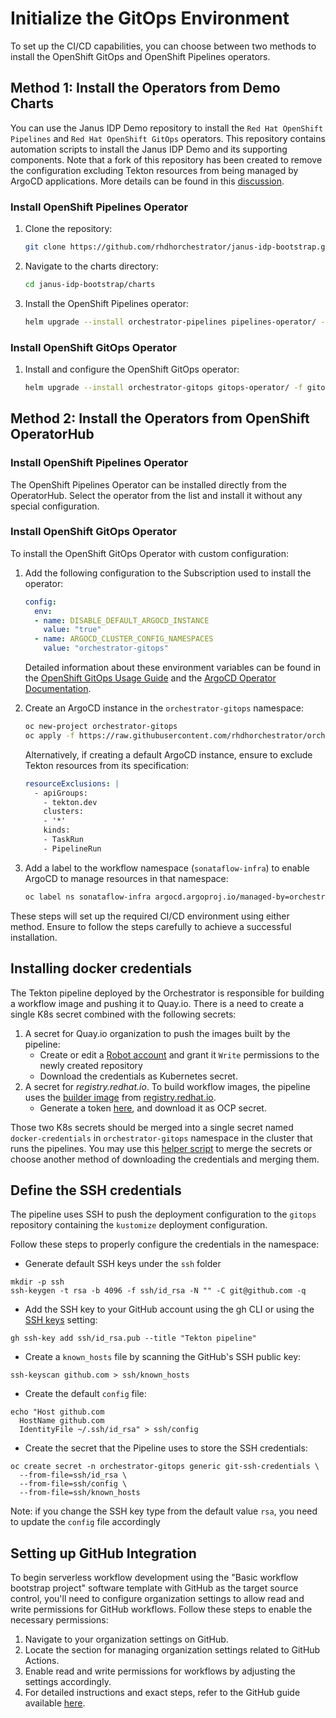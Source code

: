 # Initialize the GitOps Environment

To set up the CI/CD capabilities, you can choose between two methods to install the OpenShift GitOps and OpenShift Pipelines operators.

## Method 1: Install the Operators from Demo Charts

You can use the Janus IDP Demo repository to install the `Red Hat OpenShift Pipelines` and `Red Hat OpenShift GitOps` operators. This repository contains automation scripts to install the Janus IDP Demo and its supporting components. Note that a fork of this repository has been created to remove the configuration excluding Tekton resources from being managed by ArgoCD applications. More details can be found in this [discussion](https://github.com/argoproj/argo-cd/discussions/8674#discussioncomment-2318554).

### Install OpenShift Pipelines Operator

1. Clone the repository:

    ```bash
    git clone https://github.com/rhdhorchestrator/janus-idp-bootstrap.git
    ```

2. Navigate to the charts directory:

    ```bash
    cd janus-idp-bootstrap/charts
    ```
3. Install the OpenShift Pipelines operator:

    ```bash
    helm upgrade --install orchestrator-pipelines pipelines-operator/ -f pipelines-operator/values.yaml -n orchestrator-gitops --create-namespace --set operator.channel=pipelines-1.16
    ```

### Install OpenShift GitOps Operator

1. Install and configure the OpenShift GitOps operator:

    ```bash
    helm upgrade --install orchestrator-gitops gitops-operator/ -f gitops-operator/values.yaml -n orchestrator-gitops --create-namespace --set namespaces={orchestrator-gitops}
    ```


## Method 2: Install the Operators from OpenShift OperatorHub

### Install OpenShift Pipelines Operator

The OpenShift Pipelines Operator can be installed directly from the OperatorHub. Select the operator from the list and install it without any special configuration.

### Install OpenShift GitOps Operator

To install the OpenShift GitOps Operator with custom configuration:

1. Add the following configuration to the Subscription used to install the operator:

    ```yaml
    config:
      env:
      - name: DISABLE_DEFAULT_ARGOCD_INSTANCE
        value: "true"
      - name: ARGOCD_CLUSTER_CONFIG_NAMESPACES
        value: "orchestrator-gitops"
    ```

    Detailed information about these environment variables can be found in the [OpenShift GitOps Usage Guide](https://github.com/redhat-developer/gitops-operator/blob/master/docs/OpenShift%20GitOps%20Usage%20Guide.md#installation-of-openshift-gitops-without-ready-to-use-argo-cd-instance-for-rosaosd) and the [ArgoCD Operator Documentation](https://argocd-operator.readthedocs.io/en/latest/usage/basics/#cluster-scoped-instance).

2. Create an ArgoCD instance in the `orchestrator-gitops` namespace:

    ```bash
    oc new-project orchestrator-gitops
    oc apply -f https://raw.githubusercontent.com/rhdhorchestrator/orchestrator-helm-operator/main/docs/gitops/resources/argocd-example.yaml
    ```

    Alternatively, if creating a default ArgoCD instance, ensure to exclude Tekton resources from its specification:

    ```yaml
    resourceExclusions: |
      - apiGroups:
        - tekton.dev
        clusters:
        - '*'
        kinds:
        - TaskRun
        - PipelineRun
    ```

3. Add a label to the workflow namespace (`sonataflow-infra`) to enable ArgoCD to manage resources in that namespace:

    ```bash
    oc label ns sonataflow-infra argocd.argoproj.io/managed-by=orchestrator-gitops
    ```

These steps will set up the required CI/CD environment using either method. Ensure to follow the steps carefully to achieve a successful installation.

## Installing docker credentials

The Tekton pipeline deployed by the Orchestrator is responsible for building a workflow image and pushing it to Quay.io.
There is a need to create a single K8s secret combined with the following secrets:
1. A secret for Quay.io organization to push the images built by the pipeline:
   - Create or edit a [Robot account](https://access.redhat.com/documentation/en-us/red_hat_quay/3.3/html/use_red_hat_quay/use-quay-manage-repo) and grant it `Write` permissions to the newly created repository
   - Download the credentials as Kubernetes secret.
2. A secret for _registry.redhat.io_. To build workflow images, the pipeline uses the [builder image](https://github.com/rhdhorchestrator/serverless-workflows/blob/main/pipeline/workflow-builder.Dockerfile) from [registry.redhat.io](https://registry.redhat.io).
   - Generate a token [here](https://access.redhat.com/terms-based-registry/create), and download it as OCP secret.

Those two K8s secrets should be merged into a single secret named `docker-credentials` in `orchestrator-gitops` namespace in the cluster that runs the pipelines.
You may use this [helper script](https://github.com/rhdhorchestrator/orchestrator-helm-operator/blob/main/hack/merge_secrets.sh) to merge the secrets or choose another method of downloading the credentials and merging them.

## Define the SSH credentials

The pipeline uses SSH to push the deployment configuration to the `gitops` repository containing the `kustomize` deployment configuration.

Follow these steps to properly configure the credentials in the namespace:

- Generate default SSH keys under the `ssh` folder

```console
mkdir -p ssh
ssh-keygen -t rsa -b 4096 -f ssh/id_rsa -N "" -C git@github.com -q
```

- Add the SSH key to your GitHub account using the gh CLI or using the [SSH keys](https://github.com/settings/keys) setting:

```console
gh ssh-key add ssh/id_rsa.pub --title "Tekton pipeline"
```

- Create a `known_hosts` file by scanning the GitHub's SSH public key:

```console
ssh-keyscan github.com > ssh/known_hosts
```

- Create the default `config` file:

```console
echo "Host github.com
  HostName github.com
  IdentityFile ~/.ssh/id_rsa" > ssh/config
```

- Create the secret that the Pipeline uses to store the SSH credentials:

```console
oc create secret -n orchestrator-gitops generic git-ssh-credentials \
  --from-file=ssh/id_rsa \
  --from-file=ssh/config \
  --from-file=ssh/known_hosts
```

Note: if you change the SSH key type from the default value `rsa`, you need to update the `config` file accordingly

## Setting up GitHub Integration

To begin serverless workflow development using the "Basic workflow bootstrap project" software template with GitHub as the target source control, you'll need to configure organization settings to allow read and write permissions for GitHub workflows. Follow these steps to enable the necessary permissions:

1. Navigate to your organization settings on GitHub.
2. Locate the section for managing organization settings related to GitHub Actions.
3. Enable read and write permissions for workflows by adjusting the settings accordingly.
4. For detailed instructions and exact steps, refer to the GitHub guide available [here](https://docs.github.com/en/enterprise-server@3.9/organizations/managing-organization-settings/disabling-or-limiting-github-actions-for-your-organization#configuring-the-default-github_token-permissions).
